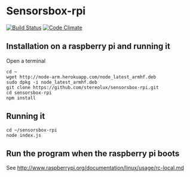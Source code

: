 # Sensorsbox-rpi

[![Build Status](https://travis-ci.org/stereolux/sensorsbox-rpi.svg)](https://travis-ci.org/stereolux/sensorsbox-rpi) [![Code Climate](https://codeclimate.com/github/stereolux/sensorsbox-rpi/coverage.png)](https://codeclimate.com/github/stereolux/sensorsbox-rpi)

## Installation on a raspberry pi and running it

Open a terminal

```
cd ~
wget http://node-arm.herokuapp.com/node_latest_armhf.deb
sudo dpkg -i node_latest_armhf.deb
git clone https://github.com/stereolux/sensorsbox-rpi.git
cd sensorsbox-rpi
npm install
```

## Running it

```
cd ~/sensorsbox-rpi
node index.js
```

## Run the program when the raspberry pi boots

See http://www.raspberrypi.org/documentation/linux/usage/rc-local.md
